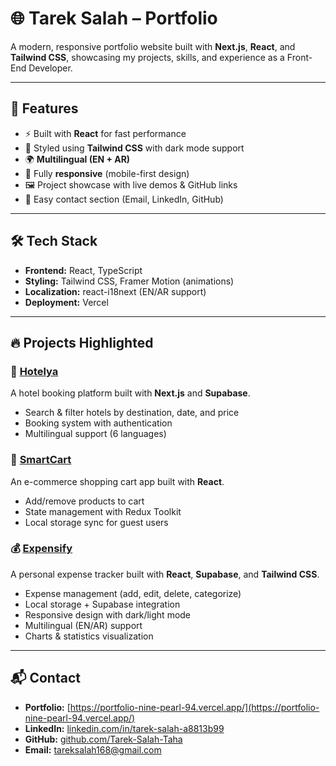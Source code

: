 # 🌐 Tarek Salah – Portfolio

A modern, responsive portfolio website built with **Next.js**, **React**, and **Tailwind CSS**, showcasing my projects, skills, and experience as a Front-End Developer.

---

## 🚀 Features

- ⚡ Built with **React** for fast performance
- 🎨 Styled using **Tailwind CSS** with dark mode support
- 🌍 **Multilingual (EN + AR)** 
- 📱 Fully **responsive** (mobile-first design)
- 🖼️ Project showcase with live demos & GitHub links
- 🔗 Easy contact section (Email, LinkedIn, GitHub)

---

## 🛠️ Tech Stack

- **Frontend:** React, TypeScript
- **Styling:** Tailwind CSS, Framer Motion (animations)
- **Localization:** react-i18next (EN/AR support)
- **Deployment:** Vercel

---
 
## 🔥 Projects Highlighted

### 🏨 [Hotelya](https://hotelya-eosin.vercel.app/)

A hotel booking platform built with **Next.js** and **Supabase**.

- Search & filter hotels by destination, date, and price
- Booking system with authentication
- Multilingual support (6 languages)

### 🛒 [SmartCart](https://smart-cart-nu.vercel.app/)

An e-commerce shopping cart app built with **React**.

- Add/remove products to cart
- State management with Redux Toolkit
- Local storage sync for guest users

### 💰 [Expensify](https://expensify-six-drab.vercel.app/)

A personal expense tracker built with **React**, **Supabase**, and **Tailwind CSS**.

- Expense management (add, edit, delete, categorize)
- Local storage + Supabase integration
- Responsive design with dark/light mode
- Multilingual (EN/AR) support
- Charts & statistics visualization

---

## 📬 Contact

- **Portfolio:** [https://portfolio-nine-pearl-94.vercel.app/](https://portfolio-nine-pearl-94.vercel.app/)
- **LinkedIn:** [linkedin.com/in/tarek-salah-a8813b99](https://www.linkedin.com/in/tarek-salah-a8813b99/)
- **GitHub:** [github.com/Tarek-Salah-Taha](https://github.com/Tarek-Salah-Taha/)
- **Email:** tareksalah168@gmail.com
